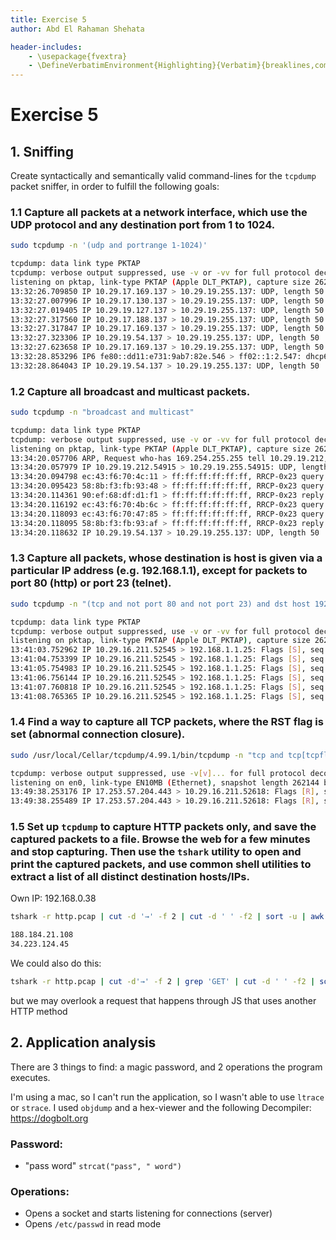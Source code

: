 ```yaml
---
title: Exercise 5
author: Abd El Rahaman Shehata

header-includes:
    - \usepackage{fvextra}
    - \DefineVerbatimEnvironment{Highlighting}{Verbatim}{breaklines,commandchars=\\\{\}}
---
```


# Exercise 5

## 1. Sniffing

Create syntactically and semantically valid command-lines for the `tcpdump` packet sniffer, in order to fulfill the following goals:

### 1.1 Capture all packets at a network interface, which use the UDP protocol and any destination port from 1 to 1024.

```sh
sudo tcpdump -n '(udp and portrange 1-1024)'

tcpdump: data link type PKTAP
tcpdump: verbose output suppressed, use -v or -vv for full protocol decode
listening on pktap, link-type PKTAP (Apple DLT_PKTAP), capture size 262144 bytes
13:32:26.709850 IP 10.29.17.169.137 > 10.29.19.255.137: UDP, length 50
13:32:27.007996 IP 10.29.17.130.137 > 10.29.19.255.137: UDP, length 50
13:32:27.019405 IP 10.29.19.127.137 > 10.29.19.255.137: UDP, length 50
13:32:27.317560 IP 10.29.17.188.137 > 10.29.19.255.137: UDP, length 50
13:32:27.317847 IP 10.29.17.169.137 > 10.29.19.255.137: UDP, length 50
13:32:27.323306 IP 10.29.19.54.137 > 10.29.19.255.137: UDP, length 50
13:32:27.623658 IP 10.29.17.169.137 > 10.29.19.255.137: UDP, length 50
13:32:28.853296 IP6 fe80::dd11:e731:9ab7:82e.546 > ff02::1:2.547: dhcp6 solicit
13:32:28.864043 IP 10.29.19.54.137 > 10.29.19.255.137: UDP, length 50
```

### 1.2 Capture all broadcast and multicast packets.

```sh
sudo tcpdump -n "broadcast and multicast"

tcpdump: data link type PKTAP
tcpdump: verbose output suppressed, use -v or -vv for full protocol decode
listening on pktap, link-type PKTAP (Apple DLT_PKTAP), capture size 262144 bytes
13:34:20.057706 ARP, Request who-has 169.254.255.255 tell 10.29.19.212, length 46
13:34:20.057979 IP 10.29.19.212.54915 > 10.29.19.255.54915: UDP, length 263
13:34:20.094798 ec:43:f6:70:4c:11 > ff:ff:ff:ff:ff:ff, RRCP-0x23 query
13:34:20.095423 58:8b:f3:fb:93:48 > ff:ff:ff:ff:ff:ff, RRCP-0x23 query
13:34:20.114361 90:ef:68:df:d1:f1 > ff:ff:ff:ff:ff:ff, RRCP-0x23 reply
13:34:20.116192 ec:43:f6:70:4b:6c > ff:ff:ff:ff:ff:ff, RRCP-0x23 query
13:34:20.118093 ec:43:f6:70:47:85 > ff:ff:ff:ff:ff:ff, RRCP-0x23 query
13:34:20.118095 58:8b:f3:fb:93:af > ff:ff:ff:ff:ff:ff, RRCP-0x23 reply
13:34:20.118632 IP 10.29.19.54.137 > 10.29.19.255.137: UDP, length 50
```

### 1.3 Capture all packets, whose destination is host is given via a particular IP address (e.g. 192.168.1.1), except for packets to port 80 (http) or port 23 (telnet).

```sh
sudo tcpdump -n "(tcp and not port 80 and not port 23) and dst host 192.168.1.1"

tcpdump: data link type PKTAP
tcpdump: verbose output suppressed, use -v or -vv for full protocol decode
listening on pktap, link-type PKTAP (Apple DLT_PKTAP), capture size 262144 bytes
13:41:03.752962 IP 10.29.16.211.52545 > 192.168.1.1.25: Flags [S], seq 1228241491, win 65535, options [mss 1460,nop,wscale 6,nop,nop,TS val 1308414052 ecr 0,sackOK,eol], length 0
13:41:04.753399 IP 10.29.16.211.52545 > 192.168.1.1.25: Flags [S], seq 1228241491, win 65535, options [mss 1460,nop,wscale 6,nop,nop,TS val 1308415052 ecr 0,sackOK,eol], length 0
13:41:05.754983 IP 10.29.16.211.52545 > 192.168.1.1.25: Flags [S], seq 1228241491, win 65535, options [mss 1460,nop,wscale 6,nop,nop,TS val 1308416052 ecr 0,sackOK,eol], length 0
13:41:06.756144 IP 10.29.16.211.52545 > 192.168.1.1.25: Flags [S], seq 1228241491, win 65535, options [mss 1460,nop,wscale 6,nop,nop,TS val 1308417052 ecr 0,sackOK,eol], length 0
13:41:07.760818 IP 10.29.16.211.52545 > 192.168.1.1.25: Flags [S], seq 1228241491, win 65535, options [mss 1460,nop,wscale 6,nop,nop,TS val 1308418052 ecr 0,sackOK,eol], length 0
13:41:08.765365 IP 10.29.16.211.52545 > 192.168.1.1.25: Flags [S], seq 1228241491, win 65535, options [mss 1460,nop,wscale 6,nop,nop,TS val 1308419052 ecr 0,sackOK,eol], length 0
```

### 1.4 Find a way to capture all TCP packets, where the RST flag is set (abnormal connection closure).

```sh
sudo /usr/local/Cellar/tcpdump/4.99.1/bin/tcpdump -n "tcp and tcp[tcpflags] == tcp-rst"

tcpdump: verbose output suppressed, use -v[v]... for full protocol decode
listening on en0, link-type EN10MB (Ethernet), snapshot length 262144 bytes
13:49:38.253176 IP 17.253.57.204.443 > 10.29.16.211.52618: Flags [R], seq 2779098861, win 0, length 0
13:49:38.255489 IP 17.253.57.204.443 > 10.29.16.211.52618: Flags [R], seq 2779098861, win 0, length 0
```

### 1.5 Set up `tcpdump` to capture HTTP packets only, and save the captured packets to a file. Browse the web for a few minutes and stop capturing. Then use the `tshark` utility to open and print the captured packets, and use common shell utilities to extract a list of all distinct destination hosts/IPs.

Own IP: 192.168.0.38

```sh
tshark -r http.pcap | cut -d '→' -f 2 | cut -d ' ' -f2 | sort -u | awk '!/192.168.0.38/'

188.184.21.108
34.223.124.45
```

We could also do this:

```sh
tshark -r http.pcap | cut -d'→' -f 2 | grep 'GET' | cut -d ' ' -f2 | sort -u
```

but we may overlook a request that happens through JS that uses another HTTP method

## 2. Application analysis

There are 3 things to find: a magic password, and 2 operations the program executes.

I'm using a mac, so I can't run the application, so I wasn't able to use `ltrace` or `strace`. I used `objdump` and a hex-viewer and the following Decompiler: https://dogbolt.org

### Password:

-   "pass word" `strcat("pass", " word")`

### Operations:

-   Opens a socket and starts listening for connections (server)
-   Opens `/etc/passwd` in read mode
